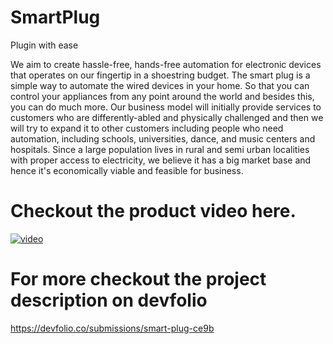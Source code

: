 # SmartPlug
Plugin with ease

We aim to create hassle-free, hands-free automation for electronic devices that operates on our fingertip in a shoestring budget.
The smart plug is a simple way to automate the wired devices in your home. So that you can control your appliances from any point around the world and besides this, you can do much more.
Our business model will initially provide services to customers who are differently-abled and physically challenged and then we will try to expand it to other customers including people who need automation, including schools, universities, dance, and music centers and hospitals.
Since a large population lives in rural and semi urban localities with proper access to electricity, we believe it has a big market base and hence it's economically viable and feasible for business.

# Checkout the product video here.

[![video](https://user-images.githubusercontent.com/61155876/122669827-b1be9680-d1dc-11eb-9342-6ba5d236cce7.png)](https://vimeo.com/565210578)

# For more checkout the project description on devfolio
https://devfolio.co/submissions/smart-plug-ce9b

